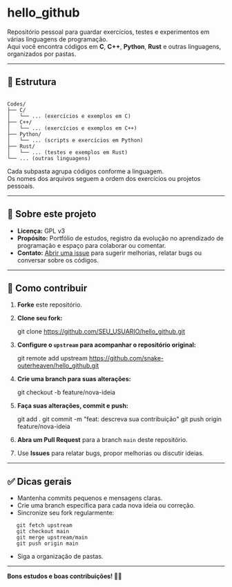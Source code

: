# hello_github

Repositório pessoal para guardar exercícios, testes e experimentos em várias linguagens de programação.  
Aqui você encontra códigos em **C**, **C++**, **Python**, **Rust** e outras linguagens, organizados por pastas.

---

## 📂 Estrutura

```

Codes/
├── C/
│   └── ... (exercícios e exemplos em C)
├── C++/
│   └── ... (exercícios e exemplos em C++)
├── Python/
│   └── ... (scripts e exercícios em Python)
├── Rust/
│   └── ... (testes e exemplos em Rust)
└── ... (outras linguagens)

```



Cada subpasta agrupa códigos conforme a linguagem.  
Os nomes dos arquivos seguem a ordem dos exercícios ou projetos pessoais.

---

## 📌 Sobre este projeto

- **Licença:** GPL v3
- **Propósito:** Portfólio de estudos, registro da evolução no aprendizado de programação e espaço para colaborar ou comentar.
- **Contato:** [Abrir uma issue](https://github.com/snake-outerheaven/hello_github/issues) para sugerir melhorias, relatar bugs ou conversar sobre os códigos.

---

## 🤝 Como contribuir

1. **Forke** este repositório.
2. **Clone seu fork:**

   git clone https://github.com/SEU_USUARIO/hello_github.git

3. **Configure o `upstream` para acompanhar o repositório original:**

   git remote add upstream https://github.com/snake-outerheaven/hello_github.git

4. **Crie uma branch para suas alterações:**

   git checkout -b feature/nova-ideia

5. **Faça suas alterações, commit e push:**

   git add .
   git commit -m "feat: descreva sua contribuição"
   git push origin feature/nova-ideia

6. **Abra um Pull Request** para a branch `main` deste repositório.

7. Use **Issues** para relatar bugs, propor melhorias ou discutir ideias.

---

## ✅ Dicas gerais

- Mantenha commits pequenos e mensagens claras.
- Crie uma branch específica para cada nova ideia ou correção.
- Sincronize seu fork regularmente:
```
   git fetch upstream
   git checkout main
   git merge upstream/main
   git push origin main

```
- Siga a organização de pastas.

---

**Bons estudos e boas contribuições! 🚀✨**
